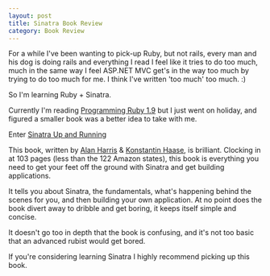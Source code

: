 ```yaml
---
layout: post
title: Sinatra Book Review
category: Book Review
---
```


For a while I've been wanting to pick-up Ruby, but not rails, every man and his dog is doing rails and everything I read I feel like it tries to do too much, much in the same way I feel ASP.NET MVC get's in the way too much by trying to do too much for me. I think I've written 'too much' too much. :)

So I'm learning Ruby + Sinatra.

Currently I'm reading [Programming Ruby 1.9](http://www.amazon.com/Programming-Ruby-1-9-Pragmatic-Programmers/dp/1934356085/) but I just went on holiday, and figured a smaller book was a better idea to take with me.

Enter [Sinatra Up and Running](http://www.amazon.com/Sinatra-Up-Running-Alan-Harris/dp/1449304230)

This book, written by [Alan Harris](https://twitter.com/anachronistic) & [Konstantin Haase](https://twitter.com/konstantinhaase), is brilliant. Clocking in at 103 pages (less than the 122 Amazon states), this book is everything you need to get your feet off the ground with Sinatra and get building applications.

<!--excerpt-->

It tells you about Sinatra, the fundamentals, what's happening behind the scenes for you, and then building your own application. At no point does the book divert away to dribble and get boring, it keeps itself simple and concise.

It doesn't go too in depth that the book is confusing, and it's not too basic that an advanced rubist would get bored.

If you're considering learning Sinatra I highly recommend picking up this book.